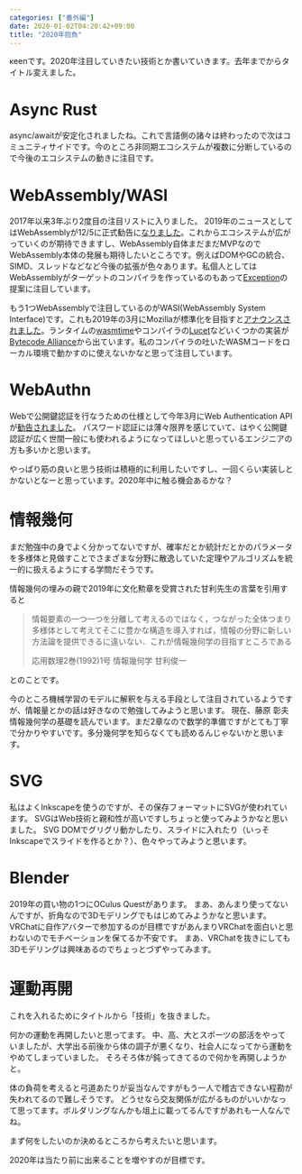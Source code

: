 ```yaml
---
categories: ["番外編"]
date: 2020-01-02T04:20:42+09:00
title: "2020年抱負"
---
```


κeenです。2020年注目していきたい技術とか書いていきます。去年までからタイトル変えました。

<!--more-->

# Async Rust

async/awaitが安定化されましたね。これで言語側の諸々は終わったので次はコミュニティサイドです。今のところ非同期エコシステムが複数に分断しているので今後のエコシステムの動きに注目です。

# WebAssembly/WASI

2017年以来3年ぶり2度目の注目リストに入りました。
2019年のニュースとしてはWebAssemblyが12/5に正式勧告に[なりました](https://www.w3.org/2019/12/pressrelease-wasm-rec.html)。これからエコシステムが広がっていくのが期待できますし、WebAssembly自体まだまだMVPなのでWebAssembly本体の発展も期待したいところです。例えばDOMやGCの統合、SIMD、スレッドなどなど今後の拡張が色々あります。私個人としてはWebAssemblyがターゲットのコンパイラを作っているのもあって[Exception](https://github.com/WebAssembly/exception-handling)の提案に注目しています。

もう1つWebAssemblyで注目しているのがWASI(WebAssembly System Interface)です。これも2019年の3月にMozillaが標準化を目指すと[アナウンスされました](https://hacks.mozilla.org/2019/03/standardizing-wasi-a-webassembly-system-interface/)。ランタイムの[wasmtime](https://github.com/bytecodealliance/wasmtime)やコンパイラの[Lucet](https://github.com/bytecodealliance/lucet)などいくつかの実装が[Bytecode Alliance](https://bytecodealliance.org/)から出ています。私のコンパイラの吐いたWASMコードをローカル環境で動かすのに使えないかなと思って注目しています。

# WebAuthn

Webで公開鍵認証を行なうための仕様として今年3月にWeb Authentication APIが[勧告されました](https://www.w3.org/TR/2019/REC-webauthn-1-20190304/)。
パスワード認証には薄々限界を感じていて、はやく公開鍵認証が広く世間一般にも使われるようになってほしいと思っているエンジニアの方も多いかと思います。

やっぱり筋の良いと思う技術は積極的に利用したいですし、一回くらい実装しとかないとなーと思っています。2020年中に触る機会あるかな？


# 情報幾何

まだ勉強中の身でよく分かってないですが、確率だとか統計だとかのパラメータを多様体と見做すことでさまざまな分野に散逸していた定理やアルゴリズムを統一的に扱えるようにする学問だそうです。

情報幾何の埋みの親で2019年に文化勲章を受賞された甘利先生の言葉を引用すると

> 情報要素の一つ一つを分離して考えるのではなく，つながった全体つまり多様体として考えてそこに豊かな構造を導入すれば，情報の分野に新しい方法論を提供できるに違いない．これが情報幾何学の目指すところである
>
> 応用数理2巻(1992)1号 情報幾何学 甘利俊一

とのことです。

今のところ機械学習のモデルに解釈を与える手段として注目されているようですが、情報量とかの話は好きなので勉強してみようと思います。
現在、藤原 彰夫 情報幾何学の基礎を読んでいます。まだ2章なので数学的準備ですがとても丁寧で分かりやすいです。多分幾何学を知らなくても読めるんじゃないかと思います。

# SVG

私はよくInkscapeを使うのですが、その保存フォーマットにSVGが使われています。
SVGはWeb技術と親和性が高いですしちょっと使ってみようかなと思いました。
SVG DOMでグリグリ動かしたり、スライドに入れたり（いっそInkscapeでスライドを作るとか？）、色々やってみようと思います。

# Blender

2019年の買い物の1つにOCulus Questがあります。
まあ、あんまり使ってないんですが、折角なので3Dモデリングでもはじめてみようかなと思います。
VRChatに自作アバターで参加するのが目標ですがあんまりVRChatを面白いと思わないのでモチベーションを保てるか不安です。
まあ、VRChatを抜きにしても3Dモデリングは興味あるのでちょっとづずやってみます。

# 運動再開

これを入れるためにタイトルから「技術」を抜きました。

何かの運動を再開したいと思ってます。
中、高、大とスポーツの部活をやっていましたが、大学出る前後から体の調子が悪くなり、社会人になってから運動をやめてしまっていました。
そろそろ体が鈍ってきてるので何かを再開しようかと。

体の負荷を考えると弓道あたりが妥当なんですがもう一人で稽古できない程勘が失われてるので難しそうです。
どうせなら交友関係が広がるものがいいかなって思ってます。ボルダリングなんかも俎上に載ってるんですがあれも一人なんでね。

まず何をしたいのか決めるところから考えたいと思います。



2020年は当たり前に出来ることを増やすのが目標です。
